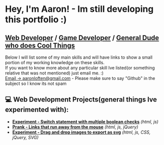 # Hey, I'm Aaron! - Im still developing this portfolio :)
## [Web Developer](https://github.com/ALoften) / [Game Developer](https://github.com/ALoften) / [General Dude who does Cool Things](https://github.com/ALoften)

Below I will list some of my main skills and will have links to show a small portion of my working knowledge on these skills.
<br>
If you want to know more about any particular skill Ive listed(or something relative that was not mentioned) just email me. :)
<br>
[Email -> aaronloften@gmail.com](mailto:aaronloften@gmail.com) - Please make sure to say "Github" in the subject so I know its not spam

## 💻 Web Development Projects(general things Ive experimented with):

- **[Experiment - Switch statement with multiple boolean checks](https://github.com/ALoften/Js-switch-with-multiple-boolean-checks)** *(html, js)*
- **[Prank - Links that run away from the mouse](https://github.com/ALoften/Prank-Link-Runner)** *(html, js, jQuery)*
- **[Experiment - Drag and drop images to export as svg](https://github.com/ALoften/Prank-Link-Runner)** *(html, js, CSS, jQuery, SVG)*
<!--
- **[Basic Image Gallery with Options](https://github.com/ALoften)** *(html, css, js, jQuery)*
- **[Flex-It Display Framework](https://github.com/ALoften)** *(html, css)*
  - **[Flex-It Library](https://github.com/ALoften)** *(html, css)*
  - **[BONUS: Flex-It Page Builder](https://github.com/ALoften)** *(html, css, js)*
- **[Drag and drop image creator](https://github.com/ALoften)** *(html, css, js, svg/jpg/png)*
  - **[Version with deadzone overlay](https://github.com/ALoften)** *(html, css, js, jQuery)*)*
- **[Expandable columns on hover](https://github.com/ALoften)** *(html, css)*
-->

<!--
## 🎮 Game Development Projects:

- **Unity**
  - **["Get That" - A quick way to get object references through nicknames](https://github.com/ALoften)**
  - **[Object Rotator - Rotate toward an object](https://github.com/ALoften)**
  - **[Sprite Animator - Easily animate a sprite](https://github.com/ALoften)**


## 😎😎😎 Cool Stuff:

- **RaspberryPi Stuff**
  - Will fill out later =p
  
- **Automated Development**
  - Will fill out later =p
  
- **AI**
  - Will fill out later =p

-->
